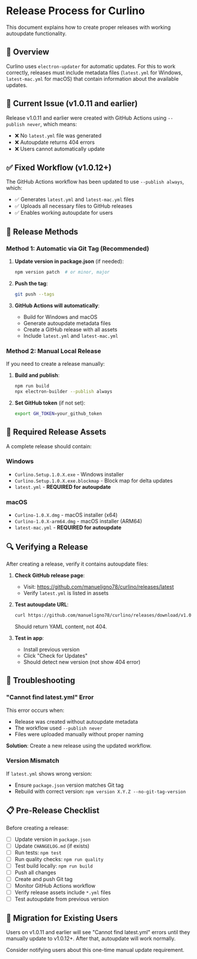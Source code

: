 # Release Process for Curlino

This document explains how to create proper releases with working autoupdate functionality.

## 🎯 Overview

Curlino uses `electron-updater` for automatic updates. For this to work correctly, releases must include metadata files (`latest.yml` for Windows, `latest-mac.yml` for macOS) that contain information about the available updates.

## 🔧 Current Issue (v1.0.11 and earlier)

Release v1.0.11 and earlier were created with GitHub Actions using `--publish never`, which means:
- ❌ No `latest.yml` file was generated
- ❌ Autoupdate returns 404 errors
- ❌ Users cannot automatically update

## ✅ Fixed Workflow (v1.0.12+)

The GitHub Actions workflow has been updated to use `--publish always`, which:
- ✅ Generates `latest.yml` and `latest-mac.yml` files
- ✅ Uploads all necessary files to GitHub releases
- ✅ Enables working autoupdate for users

## 📝 Release Methods

### Method 1: Automatic via Git Tag (Recommended)

1. **Update version in package.json** (if needed):
   ```bash
   npm version patch  # or minor, major
   ```

2. **Push the tag**:
   ```bash
   git push --tags
   ```

3. **GitHub Actions will automatically**:
   - Build for Windows and macOS
   - Generate autoupdate metadata files
   - Create a GitHub release with all assets
   - Include `latest.yml` and `latest-mac.yml`

### Method 2: Manual Local Release

If you need to create a release manually:

1. **Build and publish**:
   ```bash
   npm run build
   npx electron-builder --publish always
   ```

2. **Set GitHub token** (if not set):
   ```bash
   export GH_TOKEN=your_github_token
   ```

## 📁 Required Release Assets

A complete release should contain:

### Windows
- `Curlino.Setup.1.0.X.exe` - Windows installer
- `Curlino.Setup.1.0.X.exe.blockmap` - Block map for delta updates
- `latest.yml` - **REQUIRED for autoupdate**

### macOS
- `Curlino-1.0.X.dmg` - macOS installer (x64)
- `Curlino-1.0.X-arm64.dmg` - macOS installer (ARM64)
- `latest-mac.yml` - **REQUIRED for autoupdate**

## 🔍 Verifying a Release

After creating a release, verify it contains autoupdate files:

1. **Check GitHub release page**:
   - Visit: https://github.com/manueligno78/curlino/releases/latest
   - Verify `latest.yml` is listed in assets

2. **Test autoupdate URL**:
   ```bash
   curl https://github.com/manueligno78/curlino/releases/download/v1.0.X/latest.yml
   ```
   Should return YAML content, not 404.

3. **Test in app**:
   - Install previous version
   - Click "Check for Updates"
   - Should detect new version (not show 404 error)

## 🚨 Troubleshooting

### "Cannot find latest.yml" Error

This error occurs when:
- Release was created without autoupdate metadata
- The workflow used `--publish never`
- Files were uploaded manually without proper naming

**Solution**: Create a new release using the updated workflow.

### Version Mismatch

If `latest.yml` shows wrong version:
- Ensure `package.json` version matches Git tag
- Rebuild with correct version: `npm version X.Y.Z --no-git-tag-version`

## 📋 Pre-Release Checklist

Before creating a release:

- [ ] Update version in `package.json`
- [ ] Update `CHANGELOG.md` (if exists)
- [ ] Run tests: `npm test`
- [ ] Run quality checks: `npm run quality`
- [ ] Test build locally: `npm run build`
- [ ] Push all changes
- [ ] Create and push Git tag
- [ ] Monitor GitHub Actions workflow
- [ ] Verify release assets include `*.yml` files
- [ ] Test autoupdate from previous version

## 🔄 Migration for Existing Users

Users on v1.0.11 and earlier will see "Cannot find latest.yml" errors until they manually update to v1.0.12+. After that, autoupdate will work normally.

Consider notifying users about this one-time manual update requirement.